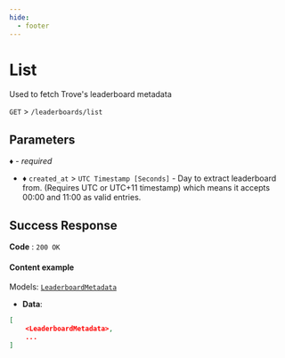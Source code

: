 ```yaml
---
hide:
  - footer
---
```

# List

Used to fetch Trove's leaderboard metadata

`GET` > `/leaderboards/list`

## Parameters
*♦ - required*

- ♦ `created_at` > `UTC Timestamp [Seconds]` - Day to extract leaderboard from. (Requires UTC or UTC+11 timestamp) which means it accepts 00:00 and 11:00 as valid entries.

## Success Response

**Code** : `200 OK`

#### **Content example**

Models: [`LeaderboardMetadata`](/models/leaderboards/LeaderboardMetadata)

- **Data**:
```json
[
    <LeaderboardMetadata>,
    ...
]
```